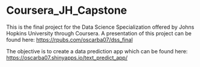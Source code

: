 # Coursera_JH_Capstone

This is the final project for the Data Science Specialization offered by Johns Hopkins University through Coursera. A presentation of this project can be found here: https://rpubs.com/oscarba07/dss_final

The objective is to create a data prediction app which can be found here: https://oscarba07.shinyapps.io/text_predict_app/ 

